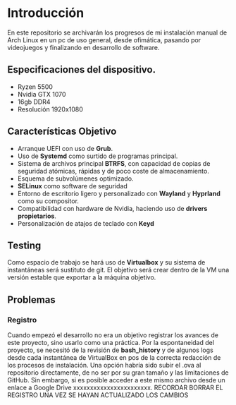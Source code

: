 # Introducción
En este repositorio se archivarán los progresos de mi instalación manual de Arch Linux en un pc de uso general, desde ofimática, pasando por videojuegos y finalizando en desarrollo de software.

## Especificaciones del dispositivo.
- Ryzen 5500
- Nvidia GTX 1070
- 16gb DDR4
- Resolución 1920x1080

## Características Objetivo
- Arranque UEFI con uso de **Grub**.
- Uso de **Systemd** como surtido de programas principal.
- Sistema de archivos principal **BTRFS**, con capacidad de copias de seguridad atómicas, rápidas y de poco coste de almacenamiento.
- Esquema de subvolúmenes optimizado.
- **SELinux** como software de seguridad
- Entorno de escritorio ligero y personalizado con **Wayland** y **Hyprland** como su compositor.
- Compatibilidad con hardware de Nvidia, haciendo uso de **drivers propietarios**.
- Personalización de atajos de teclado con **Keyd**

## Testing
Como espacio de trabajo se hará uso de **Virtualbox** y su sistema de instantáneas será sustituto de git. El objetivo será crear dentro de la VM una versión estable que exportar a la máquina objetivo.

## Problemas
### Registro
Cuando empezó el desarrollo no era un objetivo registrar los avances de este proyecto, sino usarlo como una práctica. Por la espontaneidad del proyecto, se necesitó de la revisión de **bash_history** y de algunos logs desde cada instantánea de VirtualBox en pos de la correcta redacción de los procesos de instalación.
Una opción habría sido subir el .ova al repositorio directamente, de no ser por su gran tamaño y las limitaciones de GitHub. Sin embargo, si es posible acceder a este mismo archivo desde un enlace a Google Drive xxxxxxxxxxxxxxxxxxxxxxx.
RECORDAR BORRAR EL REGISTRO UNA VEZ SE HAYAN ACTUALIZADO LOS CAMBIOS
